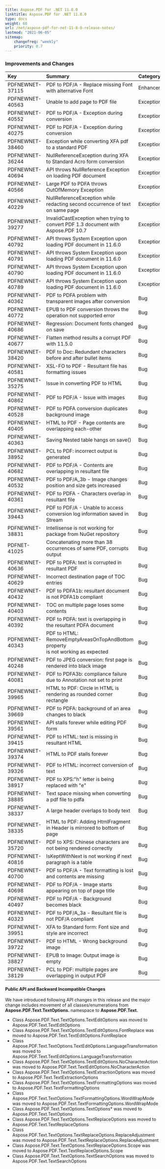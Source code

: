 ```yaml
---
title: Aspose.PDF for .NET 11.8.0
linktitle: Aspose.PDF for .NET 11.8.0
type: docs
weight: 60
url: /net/aspose-pdf-for-net-11-8-0-release-notes/
lastmod: "2021-06-05"
sitemap:
    changefreq: "weekly"
    priority: 0.7
---
```


### **Improvements and Changes**

|**Key**|**Summary**|**Category**|
| :- | :- | :- |
|PDFNEWNET-37115|PDF to PDF/A - Replace missing Font with alternative Font|Enhancement|
|PDFNEWNET-40563|Unable to add page to PDF file|Exception|
|PDFNEWNET-40552|PDF to PDF/A - Exception during conversion|Exception|
|PDFNEWNET-40275|PDF to PDF/A - Exception during conversion|Exception|
|PDFNEWNET-38460|Exception while converting XFA pdf to a standard PDF|Exception|
|PDFNEWNET-36244|NullReferenceException during XFA to Standard Acro form conversion|Exception|
|PDFNEWNET-40694|API throws NullReference Exception on loading PDF document|Exception|
|PDFNEWNET-40566|Large PDF to PDFA throws OutOfMemory Exception|Exception|
|PDFNEWNET-40229|NullReferenceException while redacting second occurrence of text on same page|Exception|
|PDFNEWNET-39277|InvalidCastException when trying to convert PDF 1.3 document with Aspose.PDF 10.7|Exception|
|PDFNEWNET-40792|API throws System Exception upon loading PDF document in 11.6.0|Exception|
|PDFNEWNET-40791|API throws System Exception upon loading PDF document in 11.6.0|Exception|
|PDFNEWNET-40790|API throws System Exception upon loading PDF document in 11.6.0|Exception|
|PDFNEWNET-40789|API throws System Exception upon loading PDF document in 11.6.0|Exception|
|PDFNEWNET-40362|PDF to PDFA problem with transparent images after conversion|Bug|
|PDFNEWNET-40772|EPUB to PDF conversion throws the operation not supported error|Bug|
|PDFNEWNET-40686|Regression: Document fonts changed on save|Bug|
|PDFNEWNET-40677|Flatten method results a corrupt PDF with 11.5.0|Bug|
|PDFNEWNET-38420|PDF to Doc: Redundant characters before and after bullet items|Bug|
|PDFNEWNET-40581|XSL-FO to PDF - Resultant file has formatting issues|Bug|
|PDFNEWNET-35275|Issue in converting PDF to HTML|Bug|
|PDFNEWNET-40862|PDF to PDF/A - Issue with images|Bug|
|PDFNEWNET-40528|PDF to PDFA conversion duplicates background image|Bug|
|PDFNEWNET-40405|HTML to PDF - Page contents are overlapping each-other|Bug|
|PDFNEWNET-40363|Saving Nested table hangs on save()|Bug|
|PDFNEWNET-38952|PCL to PDF: incorrect output is generated|Bug|
|PDFNEWNET-40682|PDF to PDF/A - Contents are overlapping in resultant file|Bug|
|PDFNEWNET-40532|PDF to PDF/A_3b - Image changes position and size gets increased|Bug|
|PDFNEWNET-40361|PDF to PDFA - Characters overlap in resultant file|Bug|
|PDFNEWNET-39443|PDF to PDF/A - Unable to access conversion log information saved in Stream|Bug|
|PDFNEWNET-38831|Intellisense is not working for package from NuGet repository|Bug|
|PDFNET-41025|Concatenating more than 38 occurrences of same PDF, corrupts output|Bug|
|PDFNEWNET-40636|PDF to PDFA: text is corrupted in resultant PDF|Bug|
|PDFNEWNET-40629|Incorrect destination page of TOC entries|Bug|
|PDFNEWNET-40432|PDF to PDFA1b: resultant document is not PDFA1b compliant|Bug|
|PDFNEWNET-40403|TOC on multiple page loses some contents|Bug|
|PDFNEWNET-40392|PDF to PDFA: text is overlapping in the resultant PDFA document|Bug|
|PDFNEWNET-40343|PDF to HTML: RemoveEmptyAreasOnTopAndBottom property <br>is not working as expected|Bug|
|PDFNEWNET-40248|PDF to JPEG conversion: first page is rendered into black image|Bug|
|PDFNEWNET-40081|PDF to PDFA3b: compliance failure due to Annotation not set to print|Bug|
|PDFNEWNET-39965|HTML to PDF: Circle in HTML is rendering as rounded corner rectangle|Bug|
|PDFNEWNET-39669|PDF to PDFA: background of an area changes to black|Bug|
|PDFNEWNET-39561|API stalls forever while editing PDF form|Bug|
|PDFNEWNET-39415|PDF to HTML: text is missing in resultant HTML|Bug|
|PDFNEWNET-39374|HTML to PDF stalls forever|Bug|
|PDFNEWNET-39326|PDF to HTML: incorrect conversion of text|Bug|
|PDFNEWNET-38917|PDF to XPS:"h" letter is being replaced with "e"|Bug|
|PDFNEWNET-38885|Text space missing when converting a pdf file to pdfa|Bug|
|PDFNEWNET-38337|A large header overlaps to body text|Bug|
|PDFNEWNET-38335|HTML to PDF: Adding HtmlFragment in Header is mirrored to bottom of page|Bug|
|PDFNEWNET-35720|PDF to XPS: Chinese characters are not being rendered correctly|Bug|
|PDFNEWNET-40816|IsKeptWithNext is not working if next paragraph is a table|Bug|
|PDFNEWNET-40700|PDF to PDF/A - Text formatting is lost and contents are missing|Bug|
|PDFNEWNET-40698|PDF to PDF/A - Image starts appearing on top of page title|Bug|
|PDFNEWNET-40497|PDF to PDF/A - Background becomes black|Bug|
|PDFNEWNET-40323|PDF to PDF/A_3a - Resultant file is not PDF/A compliant|Bug|
|PDFNEWNET-39951|XFA to Standard form: Font size and style are incorrect|Bug|
|PDFNEWNET-39722|PDF to HTML - Wrong background image|Bug|
|PDFNEWNET-38827|EPUB to Image: Output image is empty|Bug|
|PDFNEWNET-38129|PCL to PDF: multiple pages are overlapping in output PDF|Bug|
#### **Public API and Backward Incompatible Changes**
We have introduced following API changes in this release and the major change includes movement of all classes/enumerations from **Aspose.PDF.Text.TextOptions.** namespace to **Aspose.PDF.Text.**

- Class Aspose.PDF.Text.TextOptions.TextEditOptions was moved to Aspose.PDF.Text.TextEditOptions
- Class Aspose.PDF.Text.TextOptions.TextEditOptions.FontReplace was moved to Aspose.PDF.Text.TextEditOptions.FontReplace
- Class Aspose.PDF.Text.TextOptions.TextEditOptions.LanguageTransformation was moved to Aspose.PDF.Text.TextEditOptions.LanguageTransformation
- Class Aspose.PDF.Text.TextOptions.TextEditOptions.NoCharacterAction was moved to Aspose.PDF.Text.TextEditOptions.NoCharacterAction
- Class Aspose.PDF.Text.TextOptions.TextExtractionOptions was moved to Aspose.PDF.Text.TextExtractionOptions
- Class Aspose.PDF.Text.TextOptions.TextFormattingOptions was moved to Aspose.PDF.Text.TextFormattingOptions
- Class Aspose.PDF.Text.TextOptions.TextFormattingOptions.WordWrapMode was moved to Aspose.PDF.Text.TextFormattingOptions.WordWrapMode
- Class Aspose.PDF.Text.TextOptions.TextOptions* was moved to Aspose.PDF.Text.TextOptions
- Class Aspose.PDF.Text.TextOptions.TextReplaceOptions was moved to Aspose.PDF.Text.TextReplaceOptions
- Class Aspose.PDF.Text.TextOptions.TextReplaceOptions.ReplaceAdjustment was moved to Aspose.PDF.Text.TextReplaceOptions.ReplaceAdjustment
- Class Aspose.PDF.Text.TextOptions.TextReplaceOptions.Scope was moved to Aspose.PDF.Text.TextReplaceOptions.Scope
- Class Aspose.PDF.Text.TextOptions.TextSearchOptions was moved to Aspose.PDF.Text.TextSearchOptions
